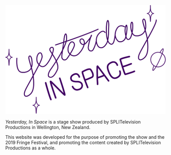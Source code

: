 ![Yesterday, In Space](yesterdayinspace/wwwroot/images/yis_foot_logo.svg?raw=true)

_Yesterday, In Space_ is a stage show produced by SPLITelevision Productions in Wellington, New Zealand.

This website was developed for the purpose of promoting the show and the 2019 Fringe Festival, and promoting the content created by SPLITelevision Productions as a whole.
